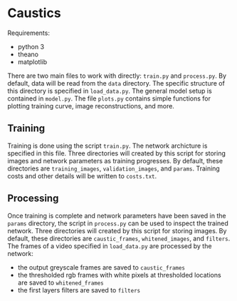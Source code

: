 # Caustics

Requirements:
- python 3
- theano
- matplotlib

There are two main files to work with directly: `train.py` and `process.py`.
By default, data will be read from the `data` directory. The specific structure of this directory is specified in `load_data.py`. The general model setup is contained in `model.py`. The file `plots.py` contains simple functions for plotting training curve, image reconstructions, and more.

## Training

Training is done using the script `train.py`. The network archicture
is specified in this file. Three directories will created by this script for storing images and network parameters as training progresses. By default, these directories are `training_images`, `validation_images`, and `params`. Training costs and other details will be written to `costs.txt`.

## Processing

Once training is complete and network parameters have been saved in the `params` directory, the script in `process.py` can be used to inspect the trained network. Three directories will created by this script for storing images. By default, these directories are `caustic_frames`, `whitened_images`, and `filters`. The frames of a video specified in `load_data.py` are processed by the network:
- the output greyscale frames are saved to `caustic_frames`
- the thresholded rgb frames with white pixels at thresholded locations are saved to `whitened_frames`
- the first layers filters are saved to `filters`







